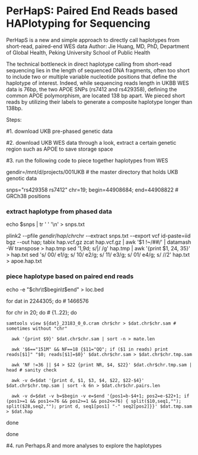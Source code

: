 # PerHapS: Paired End Reads based HAPlotyping for Sequencing
PerHapS is a new and simple approach to directly call haplotypes from short-read, paired-end WES data
Author: Jie Huang, MD, PhD, Department of Global Health, Peking University School of Public Health


The technical bottleneck in direct haplotype calling from short-read sequencing lies in the length of sequenced DNA fragments, often too short to include two or multiple variable nucleotide positions that define the haplotype of interest. Indeed, while sequencing reads length in UKBB WES data is 76bp, the two APOE SNPs (rs7412 and rs429358), defining the common APOE polymorphism, are located 138 bp apart. We pieced short reads by utilizing their labels to generate a composite haplotype longer than 138bp.

Steps:

#1. download UKB pre-phased genetic data


#2. download UKB WES data through a look, extract a certain genetic region such as APOE to save storage space


#3. run the following code to piece together haplotypes from WES

gendir=/mnt/d/projects/001UKB # the master directory that holds UKB genotic data

snps="rs429358 rs7412"
chr=19; begin=44908684; end=44908822 # GRCh38 positions 

### extract haplotype from phased data ###
echo $snps | tr ' ' '\n' > snps.txt

plink2 --pfile $gendir/hap/chr$chr --extract snps.txt --export vcf id-paste=iid bgz --out hap; tabix hap.vcf.gz
zcat hap.vcf.gz | awk '$1 !~/##/' | datamash -W transpose > hap.tmp
sed '1,9d; s/|/ /g' hap.tmp | awk '{print $1, $2$4, $3$5}' > hap.txt
sed 's/ 00/ e1/g; s/ 10/ e2/g; s/ 11/ e3/g; s/ 01/ e4/g; s/ //2' hap.txt > apoe.hap.txt

### piece haplotype based on paired end reads ###

echo -e "$chr\t$begin\t$end" > loc.bed

for dat in 2244305; do # 1466576
  
  for chr in 20; do # {1..22}; do
    
    samtools view ${dat}_23183_0_0.cram chr$chr > $dat.chr$chr.sam # sometimes without "chr"
	  
	  awk '{print $9}' $dat.chr$chr.sam | sort -n > mate.len 
	  
	  awk '$6=="151M" && NF==18 {$11="QQ"; if ($1 in reads) print reads[$1]" "$0; reads[$1]=$0}' $dat.chr$chr.sam > $dat.chr$chr.tmp.sam
	  
	  awk 'NF !=36 || $4 > $22 {print NR, $4, $22}' $dat.chr$chr.tmp.sam | head # sanity check 
	  
	  awk -v d=$dat '{print d, $1, $3, $4, $22, $22-$4}' $dat.chr$chr.tmp.sam | sort -k 6n > $dat.chr$chr.pairs.len
	  
	  awk -v d=$dat -v b=$begin -v e=$end '{pos1=b-$4+1; pos2=e-$22+1; if (pos1>=1 && pos1<=76 && pos2>=1 && pos2<=76) { split($10,seq1,""); split($28,seq2,""); print d, seq1[pos1] "-" seq2[pos2]}}' $dat.tmp.sam > $dat.hap
  
  done

done




#4. run Perhaps.R and more analyses to explore the haplotypes

